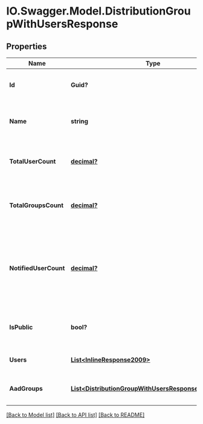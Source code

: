 # IO.Swagger.Model.DistributionGroupWithUsersResponse
## Properties

Name | Type | Description | Notes
------------ | ------------- | ------------- | -------------
**Id** | **Guid?** | The unique ID of the distribution group | 
**Name** | **string** | The name of the distribution group used in URLs | 
**TotalUserCount** | [**decimal?**](BigDecimal.md) | The count of users in the distribution group | 
**TotalGroupsCount** | [**decimal?**](BigDecimal.md) | The count of aad groups in the distribution group | [optional] 
**NotifiedUserCount** | [**decimal?**](BigDecimal.md) | The count of non-pending users in the distribution group who will be notified by new releases | 
**IsPublic** | **bool?** | Whether the distribution group is public | [optional] 
**Users** | [**List&lt;InlineResponse2009&gt;**](InlineResponse2009.md) | The distribution group users | 
**AadGroups** | [**List&lt;DistributionGroupWithUsersResponseAadGroups&gt;**](DistributionGroupWithUsersResponseAadGroups.md) | The distribution group aad groups | [optional] 

[[Back to Model list]](../README.md#documentation-for-models) [[Back to API list]](../README.md#documentation-for-api-endpoints) [[Back to README]](../README.md)

